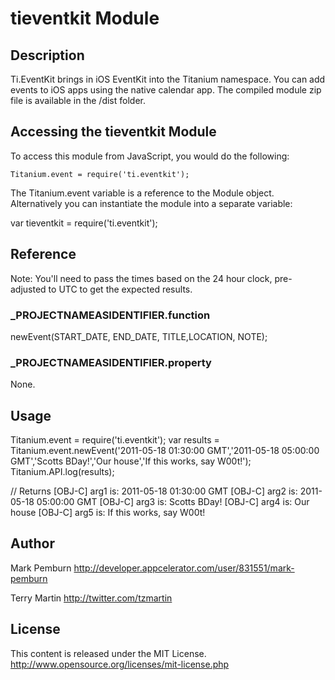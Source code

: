 # tieventkit Module

## Description

Ti.EventKit brings in iOS EventKit into the Titanium namespace.  You can add events to iOS apps using the native calendar app.
The compiled module zip file is available in the /dist folder.

## Accessing the tieventkit Module

To access this module from JavaScript, you would do the following:

	Titanium.event = require('ti.eventkit');

The Titanium.event variable is a reference to the Module object.	Alternatively you can instantiate the module into a separate variable:
  
  var tieventkit = require('ti.eventkit');

## Reference

Note: You'll need to pass the times based on the 24 hour clock, pre-adjusted to UTC to get the expected results.

### ___PROJECTNAMEASIDENTIFIER__.function

newEvent(START_DATE, END_DATE, TITLE,LOCATION, NOTE);

### ___PROJECTNAMEASIDENTIFIER__.property

None.

## Usage

Titanium.event = require('ti.eventkit');
var results = Titanium.event.newEvent('2011-05-18 01:30:00 GMT','2011-05-18 05:00:00 GMT','Scotts BDay!','Our house','If this works, say W00t!');
Titanium.API.log(results);

// Returns
[OBJ-C] arg1 is: 2011-05-18 01:30:00 GMT
[OBJ-C] arg2 is: 2011-05-18 05:00:00 GMT
[OBJ-C] arg3 is: Scotts BDay!
[OBJ-C] arg4 is: Our house
[OBJ-C] arg5 is: If this works, say W00t!


## Author

Mark Pemburn
http://developer.appcelerator.com/user/831551/mark-pemburn

Terry Martin
http://twitter.com/tzmartin

## License

This content is released under the  MIT License.
http://www.opensource.org/licenses/mit-license.php
